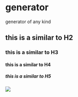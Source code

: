 # generator
generator of any kind
## this is a similar to H2
### this is a similar to H3
#### this is a similar to H4
##### this is a similar to H5

<img src="https://www.google.com/imgres?imgurl=https%3A%2F%2Fwww.techfunnel.com%2Fwp-content%2Fuploads%2F2017%2F12%2F7-Types-of-Hackers.jpg&imgrefurl=https%3A%2F%2Fwww.techfunnel.com%2Finformation-technology%2Fdifferent-types-of-hackers%2F&tbnid=vQ_7jm_lzGfkAM&vet=12ahUKEwj6q8rEs8v3AhUHGRoKHe4MAbkQMygQegUIARDEAQ..i&docid=1ylmZz2IIzOu9M&w=769&h=445&q=hacker%20img&ved=2ahUKEwj6q8rEs8v3AhUHGRoKHe4MAbkQMygQegUIARDEAQ" />
